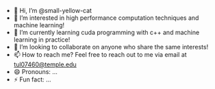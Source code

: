 - 👋 Hi, I’m @small-yellow-cat
- 👀 I’m interested in high performance computation techniques and machine learning!
- 🌱 I’m currently learning cuda programming with c++ and machine learning in practice!
- 💞️ I’m looking to collaborate on anyone who share the same interests!
- 📫 How to reach me? Feel free to reach out to me via email at tul07460@temple.edu
- 😄 Pronouns: ...
- ⚡ Fun fact: ...

<!---
small-yellow-cat/small-yellow-cat is a ✨ special ✨ repository because its `README.md` (this file) appears on your GitHub profile.
You can click the Preview link to take a look at your changes.
--->
